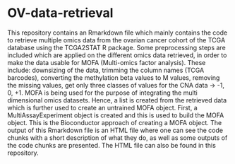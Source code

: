 # OV-data-retrieval

This repository contains an Rmarkdown file which mainly contains the code to retrieve multiple omics data from the ovarian cancer cohort of the TCGA database using the TCGA2STAT R package. Some preprocessing steps are included which are applied on the different omics data retrieved, in order to make the data usable for MOFA (Multi-omics factor analysis). These include: downsizing of the data, trimming the column names (TCGA barcodes), converting the methylation beta values to M values, removing the missing values, get only three classes of values for the CNA data -> -1, 0, +1. MOFA is being used for the purpose of integrating the multi dimensional omics datasets. Hence, a list is created from the retrieved data which is further used to create an untrained MOFA object. First, a MultiAssayExperiment object is created and this is used to build the MOFA object. This is the Bioconductor approach of creating a MOFA object. The output of this Rmarkdown file is an HTML file where one can see the code chunks with a short description of what they do, as well as some outputs of the code chunks are presented. The HTML file can also be found in this repository.

